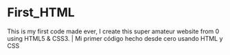 # First_HTML
This is my first code made ever, I create this super amateur website from 0 using HTML5 &amp; CSS3. | Mi primer código hecho desde cero usando HTML y CSS
